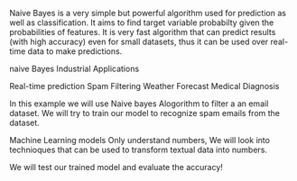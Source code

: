 
Naive Bayes is a very simple but powerful algorithm used for prediction as well as classification. It aims to find target variable probabilty given the probabilities of features. It is very fast algorithm that can predict results (with high accuracy) even for small datasets, thus it can be used over real-time data to make predictions.

naive Bayes Industrial Applications

Real-time prediction
Spam Filtering
Weather Forecast
Medical Diagnosis

 In this example we will use Naive bayes Alogorithm to filter a an email dataset.
We will try to train our model to recognize spam emails from the dataset.

Machine Learning models Only understand numbers, We will look into technioques that can be used to transform textual data into numbers.

We will test our trained model and evaluate the accuracy!
